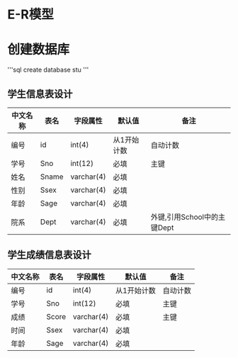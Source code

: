 # E-R模型


# 创建数据库
'''sql
create database stu
'''


## 学生信息表设计
| 中文名称 | 表名 | 字段属性 | 默认值 | 备注 |
|---------|-----|---------|-------|------|
| 编号 |id | int(4) | 从1开始计数 | 自动计数 |
| 学号 | Sno | int(12) | 必填 | 主键 |
| 姓名 | Sname | varchar(4) | 必填 |  |
| 性别 | Ssex | varchar(4) | 必填 |  |
| 年龄 | Sage | varchar(4) | 必填 |  |
| 院系 | Dept | varchar(4) | 必填 | 外键,引用School中的主键Dept |


## 学生成绩信息表设计
| 中文名称 | 表名 | 字段属性 | 默认值 | 备注 |
|---------|-----|---------|-------|------|
| 编号 |id | int(4) | 从1开始计数 | 自动计数 |
| 学号 | Sno | int(12) | 必填 | 主键 |
| 成绩 | Score | varchar(4) | 必填 |主键  |
| 时间 | Ssex | varchar(4) | 必填 |  |
| 年龄 | Sage | varchar(4) | 必填 |  |

